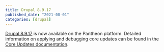 ```yaml
---
title: Drupal 8.9.17
published_date: "2021-08-01"
categories: [drupal]
---
```

[Drupal 8.9.17](https://www.drupal.org/project/drupal/releases/8.9.17) is now available on the Pantheon platform. Detailed information on applying and debugging core updates can be found in the [Core Updates documentation](/core-updates).
